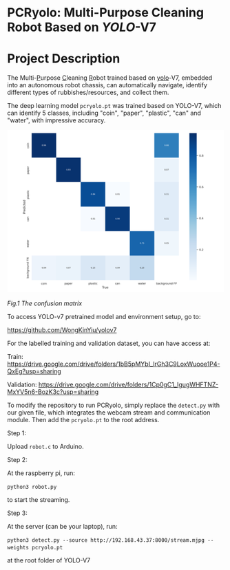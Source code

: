 # PCRyolo: Multi-Purpose Cleaning Robot Based on _YOLO_-V7

# Project Description

The Multi-<u>P</u>urpose <u>C</u>leaning <u>R</u>obot trained based on <u>yolo</u>-V7, embedded into an autonomous robot chassis, can automatically navigate, identify different types of rubbishes/resources, and collect them.

The deep learning model `pcryolo.pt` was trained based on YOLO-V7, which can identify 5 classes, including "coin", "paper", "plastic", "can" and "water", with impressive accuracy.

![confusion_matrix](/Photos/confusion_matrix.png)

*Fig.1 The confusion matrix*

To access YOLO-v7 pretrained model and environment setup, go to:

https://github.com/WongKinYiu/yolov7



For the labelled training and validation dataset, you can have access at:

Train: https://drive.google.com/drive/folders/1bB5pMYbI_IrGh3C9LoxWuooe1P4-QxEg?usp=sharing

Validation: https://drive.google.com/drive/folders/1Cp0gC1_IgugWHFTNZ-MxYV5n6-BozK3c?usp=sharing


To modify the repository to run PCRyolo, simply replace the `detect.py` with our given file, which integrates the webcam stream and communication module. Then add the `pcryolo.pt` to the root address.



Step 1: 

Upload `robot.c` to Arduino.

Step 2:

At the raspberry pi, run:

`python3 robot.py `

to start the streaming.

Step 3:

At the server (can be your laptop), run:

`python3 detect.py --source http://192.168.43.37:8000/stream.mjpg --weights pcryolo.pt`

at the root folder of YOLO-V7 
